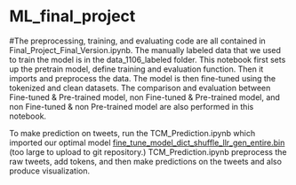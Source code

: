 # ML_final_project
#The preprocessing, training, and evaluating code are all contained in Final_Project_Final_Version.ipynb. The manually labeled data that we used to train the model is in the data_1106_labeled folder. This notebook first sets up the pretrain model, define training and evaluation function. Then it imports and preprocess the data. The model is then fine-tuned using the tokenized and clean datasets.  The comparison and evaluation between Fine-tuned & Pre-trained model, non Fine-tuned & Pre-trained model, and non Fine-tuned & non Pre-trained model are also performed in this notebook. 


To make prediction on tweets, run the TCM_Prediction.ipynb which imported our optimal model [fine_tune_model_dict_shuffle_llr_gen_entire.bin ](https://drive.google.com/file/d/1--7Va7et8ep0IF-FrHn2kxvrZ8I60dtu/view?usp=sharing) (too large to upload to git repository.) TCM_Prediction.ipynb preprocess the raw tweets, add tokens, and then make predictions on the tweets and also produce visualization.
